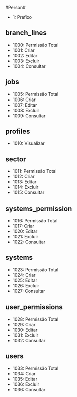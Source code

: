 #Person#

- 1: Prefixo

## branch_lines ##

- 1000: Permissão Total
- 1001: Criar
- 1002: Editar
- 1003: Excluir
- 1004: Consultar

## jobs ##

- 1005: Permissão Total
- 1006: Criar
- 1007: Editar
- 1008: Excluir
- 1009: Consultar

## profiles ##

- 1010: Visualizar

## sector ##

- 1011: Permissão Total
- 1012: Criar
- 1013: Editar
- 1014: Excluir
- 1015: Consultar

## systems_permission ##

- 1016: Permissão Total
- 1017: Criar
- 1020: Editar
- 1021: Excluir
- 1022: Consultar

## systems ##

- 1023: Permissão Total
- 1024: Criar
- 1025: Editar
- 1026: Excluir
- 1027: Consultar

## user_permissions ##

- 1028: Permissão Total
- 1029: Criar
- 1030: Editar
- 1031: Excluir
- 1032: Consultar

## users ##

- 1033: Permissão Total
- 1034: Criar
- 1035: Editar
- 1036: Excluir
- 1036: Consultar

